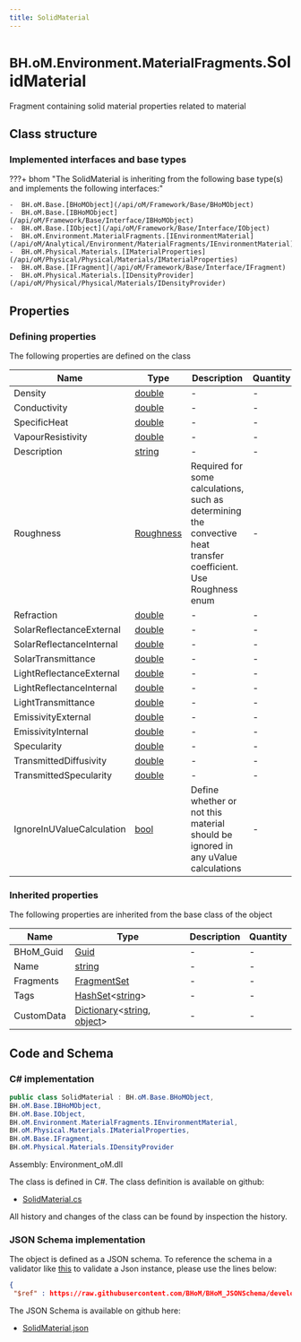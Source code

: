 ```yaml
---
title: SolidMaterial
---
```


# <small>BH.oM.Environment.MaterialFragments.</small>**SolidMaterial**

Fragment containing solid material properties related to material

## Class structure

### Implemented interfaces and base types

???+ bhom "The SolidMaterial is inheriting from the following base type(s) and implements the following interfaces:"

    -  BH.oM.Base.[BHoMObject](/api/oM/Framework/Base/BHoMObject)
    -  BH.oM.Base.[IBHoMObject](/api/oM/Framework/Base/Interface/IBHoMObject)
    -  BH.oM.Base.[IObject](/api/oM/Framework/Base/Interface/IObject)
    -  BH.oM.Environment.MaterialFragments.[IEnvironmentMaterial](/api/oM/Analytical/Environment/MaterialFragments/IEnvironmentMaterial)
    -  BH.oM.Physical.Materials.[IMaterialProperties](/api/oM/Physical/Physical/Materials/IMaterialProperties)
    -  BH.oM.Base.[IFragment](/api/oM/Framework/Base/Interface/IFragment)
    -  BH.oM.Physical.Materials.[IDensityProvider](/api/oM/Physical/Physical/Materials/IDensityProvider)


## Properties



### Defining properties

The following properties are defined on the class

| Name             | Type             | Description      | Quantity         |
|------------------|------------------|------------------|------------------|
| Density | [double](https://learn.microsoft.com/en-us/dotnet/api/System.Double?view=netstandard-2.0) | - | - |
| Conductivity | [double](https://learn.microsoft.com/en-us/dotnet/api/System.Double?view=netstandard-2.0) | - | - |
| SpecificHeat | [double](https://learn.microsoft.com/en-us/dotnet/api/System.Double?view=netstandard-2.0) | - | - |
| VapourResistivity | [double](https://learn.microsoft.com/en-us/dotnet/api/System.Double?view=netstandard-2.0) | - | - |
| Description | [string](https://learn.microsoft.com/en-us/dotnet/api/System.String?view=netstandard-2.0) | - | - |
| Roughness | [Roughness](/api/oM/Analytical/Environment/MaterialFragments/Enums/Roughness) | Required for some calculations, such as determining the convective heat transfer coefficient. Use Roughness enum | - |
| Refraction | [double](https://learn.microsoft.com/en-us/dotnet/api/System.Double?view=netstandard-2.0) | - | - |
| SolarReflectanceExternal | [double](https://learn.microsoft.com/en-us/dotnet/api/System.Double?view=netstandard-2.0) | - | - |
| SolarReflectanceInternal | [double](https://learn.microsoft.com/en-us/dotnet/api/System.Double?view=netstandard-2.0) | - | - |
| SolarTransmittance | [double](https://learn.microsoft.com/en-us/dotnet/api/System.Double?view=netstandard-2.0) | - | - |
| LightReflectanceExternal | [double](https://learn.microsoft.com/en-us/dotnet/api/System.Double?view=netstandard-2.0) | - | - |
| LightReflectanceInternal | [double](https://learn.microsoft.com/en-us/dotnet/api/System.Double?view=netstandard-2.0) | - | - |
| LightTransmittance | [double](https://learn.microsoft.com/en-us/dotnet/api/System.Double?view=netstandard-2.0) | - | - |
| EmissivityExternal | [double](https://learn.microsoft.com/en-us/dotnet/api/System.Double?view=netstandard-2.0) | - | - |
| EmissivityInternal | [double](https://learn.microsoft.com/en-us/dotnet/api/System.Double?view=netstandard-2.0) | - | - |
| Specularity | [double](https://learn.microsoft.com/en-us/dotnet/api/System.Double?view=netstandard-2.0) | - | - |
| TransmittedDiffusivity | [double](https://learn.microsoft.com/en-us/dotnet/api/System.Double?view=netstandard-2.0) | - | - |
| TransmittedSpecularity | [double](https://learn.microsoft.com/en-us/dotnet/api/System.Double?view=netstandard-2.0) | - | - |
| IgnoreInUValueCalculation | [bool](https://learn.microsoft.com/en-us/dotnet/api/System.Boolean?view=netstandard-2.0) | Define whether or not this material should be ignored in any uValue calculations | - |


### Inherited properties
The following properties are inherited from the base class of the object

| Name             | Type             | Description      | Quantity         |
|------------------|------------------|------------------|------------------|
| BHoM_Guid | [Guid](https://learn.microsoft.com/en-us/dotnet/api/System.Guid?view=netstandard-2.0) | - | - |
| Name | [string](https://learn.microsoft.com/en-us/dotnet/api/System.String?view=netstandard-2.0) | - | - |
| Fragments | [FragmentSet](/api/oM/Framework/Base/FragmentSet) | - | - |
| Tags | [HashSet](https://learn.microsoft.com/en-us/dotnet/api/System.Collections.Generic.HashSet-1?view=netstandard-2.0)&lt;[string](https://learn.microsoft.com/en-us/dotnet/api/System.String?view=netstandard-2.0)&gt; | - | - |
| CustomData | [Dictionary](https://learn.microsoft.com/en-us/dotnet/api/System.Collections.Generic.Dictionary-2?view=netstandard-2.0)&lt;[string](https://learn.microsoft.com/en-us/dotnet/api/System.String?view=netstandard-2.0), [object](https://learn.microsoft.com/en-us/dotnet/api/System.Object?view=netstandard-2.0)&gt; | - | - |


## Code and Schema

### C# implementation

``` C# title="C#"
public class SolidMaterial : BH.oM.Base.BHoMObject,
BH.oM.Base.IBHoMObject,
BH.oM.Base.IObject,
BH.oM.Environment.MaterialFragments.IEnvironmentMaterial,
BH.oM.Physical.Materials.IMaterialProperties,
BH.oM.Base.IFragment,
BH.oM.Physical.Materials.IDensityProvider
```

Assembly: Environment_oM.dll

The class is defined in C#. The class definition is available on github:

- [SolidMaterial.cs](https://github.com/BHoM/BHoM/blob/develop/Environment_oM/MaterialFragments\SolidMaterial.cs)

All history and changes of the class can be found by inspection the history.
### JSON Schema implementation

The object is defined as a JSON schema. To reference the schema in a validator like [this](https://www.jsonschemavalidator.net/) to validate a Json instance, please use the lines below:

``` json title="JSON Schema"
{
 "$ref" : https://raw.githubusercontent.com/BHoM/BHoM_JSONSchema/develop/Environment_oM/MaterialFragments/SolidMaterial.json}
```

The JSON Schema is available on github here:

- [SolidMaterial.json](https://github.com/BHoM/BHoM_JSONSchema/blob/develop/Environment_oM/MaterialFragments/SolidMaterial.json)

